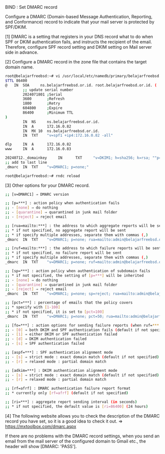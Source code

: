 BIND : Set DMARC record
 	
Configure a DMARC (Domain-based Message Authentication, Reporting, and Conformance) record to indicate that your mail server is protected by SPF/DKIM.

[1]	DMARC is a setting that registers in your DNS record what to do when SPF or DKIM authentication fails, and instructs the recipient of the email. Therefore, configure SPF record setting and DKIM setting on Mail server side in advance.

[2]	Configure a DMARC record in the zone file that contains the target domain name.
```sh
root@belajarfreebsd:~# vi /usr/local/etc/namedb/primary/belajarfreebsd.or.id.wan
$TTL 86400
@   IN  SOA     ns.belajarfreebsd.or.id. root.belajarfreebsd.or.id. (
        ;; update serial number
        2024071801 ;Serial
        3600       ;Refresh
        1800       ;Retry
        604800     ;Expire
        86400      ;Minimum TTL
)
        IN  NS     ns.belajarfreebsd.or.id.
        IN  A      172.16.0.82
        IN  MX 10  ns.belajarfreebsd.or.id.
        IN  TXT    "v=spf1 +ip4:172.16.0.82 -all"

dlp     IN  A      172.16.0.82
www     IN  A      172.16.0.83

20240712._domainkey     IN      TXT     "v=DKIM1; h=sha256; k=rsa; ""p=MIIBIjANBgkqh....."
;; add to last line
_dmarc  IN  TXT    "v=DMARC1; p=none;"

root@belajarfreebsd:~# rndc reload
```
[3]	Other options for your DMARC record.
```sh
;; [v=DMARC1] ⇒ DMARC version

;; [p=***] : action policy when authentication fails
;; - [none] ⇒ do nothing
;; - [quarantine] ⇒ quarantined in junk mail folder
;; - [reject] ⇒ reject email

;; [rua=mailto:***] : the address to which aggregate reports will be sent
;; * if not specified, no aggregate report will be sent
;; * if specify multiple addresses, separate them with commas (,)
_dmarc  IN  TXT    "v=DMARC1; p=none; rua=mailto:admin@belajarfreebsd.or.id,webmaster@belajarfreebsd.or.id"

;; [ruf=mailto:***] : the address to which failure reports will be sent
;; * if not specified, no failure report will be sent
;; * if specify multiple addresses, separate them with commas (,)
_dmarc  IN  TXT    "v=DMARC1; p=none; ruf=mailto:admin@belajarfreebsd.or.id,webmaster@belajarfreebsd.or.id"

;; [sp=***] : action policy when authentication of subdomain fails
;; * if not specified, the setting of [p=***] will be inherited
;; - [none] ⇒ do nothing
;; - [quarantine] ⇒ quarantined in junk mail folder
;; - [reject] ⇒ reject email
_dmarc  IN  TXT    "v=DMARC1; p=none; sp=reject; rua=mailto:admin@belajarfreebsd.or.id"

;; [pct=***] : percentage of emails that the policy covers
;; * specify with [1-100]
;; * if not specified, it is set to [pct=100]
_dmarc  IN  TXT    "v=DMARC1; p=none; pct=50; rua=mailto:admin@belajarfreebsd.or.id"

;; [fo=***] : action options for sending failure reports (when ruf=*** is enabled)
;; - [0] ⇒ both DKIM and SPF authentication fails (default if not specified)
;; - [1] ⇒ either DKIM or SPF authentication failed
;; - [d] ⇒ DKIM authentication failed
;; - [s] ⇒ SPF authentication failed

;; [aspf=***] : SPF authentication alignment mode
;; - [s] ⇒ strict mode : exact domain match (default if not specified)
;; - [r] ⇒ relaxed mode : partial domain match

;; [adkim=***] : DKIM authentication alignment mode
;; - [s] ⇒ strict mode : exact domain match (default if not specified)
;; - [r] ⇒ relaxed mode : partial domain match

;; [rf=afrf] : DMARC authentication failure report format
;; * currently only [rf=afrf] (default if not specified)

;; [ri=***] : aggregate report sending interval (in seconds)
;; * if not specified, the default value is [ri=86400] (24 hours)
```
[4]	The following website allows you to check the description of the DMARC record you have set, so it is a good idea to check it out. ⇒ https://mxtoolbox.com/dmarc.aspx

If there are no problems with the DMARC record settings, when you send an email from the mail server of the configured domain to Gmail etc., the header will show [DMARC: 'PASS'].